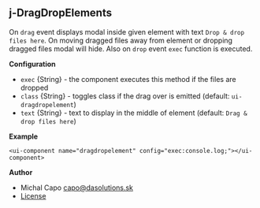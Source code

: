 ## j-DragDropElements

On `drag` event displays modal inside given element with text `Drop & drop files here`. On moving dragged files away from element or dropping dragged files modal will hide. Also on `drop` event `exec` function is executed.

__Configuration__

- `exec` {String} - the component executes this method if the files are dropped
- `class` {String} - toggles class if the drag over is emitted (default: `ui-dragdropelement`)
- `text` {String} - text to display in the middle of element (default: `Drag & drop files here`)

__Example__

`<ui-component name="dragdropelement" config="exec:console.log;"></ui-component>`

__Author__
- Michal Capo <capo@dasolutions.sk>
- [License](https://www.totaljs.com/license/)